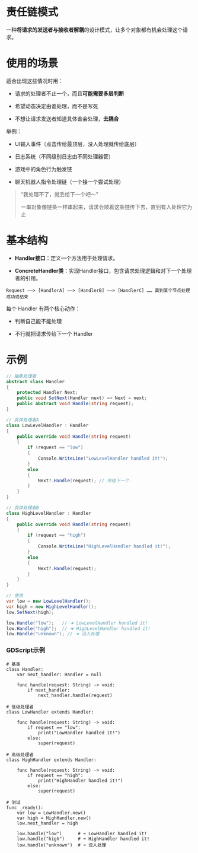 # 责任链模式

一种**将请求的发送者与接收者解耦**的设计模式，让多个对象都有机会处理这个请求。



# 使用的场景

适合出现这些情况时用：

* 请求的处理者不止一个，而且**可能需要多层判断**

* 希望动态决定由谁处理，而不是写死

* 不想让请求发送者知道具体谁会处理，**去耦合**

举例：

* UI输入事件（点击传给最顶层，没人处理就传给底层）

* 日志系统（不同级别日志由不同处理器管）

* 游戏中的角色行为触发链

* 聊天机器人指令处理链（一个接一个尝试处理）

> “我处理不了，就丢给下一个吧～”
>
> 一串对象像链条一样串起来，请求会顺着这条链传下去，直到有人处理它为止



# 基本结构

* **Handler接口**：定义一个方法用于处理请求。

* **ConcreteHandler类**：实现Handler接口，包含请求处理逻辑和对下一个处理者的引用。

```plain&#x20;text
Request ——> [HandlerA] ——> [HandlerB] ——> [HandlerC] …… 直到某个节点处理成功或结束
```

每个 Handler 有两个核心动作：

* 判断自己能不能处理

* 不行就把请求传给下一个 Handler



# 示例

```csharp
// 抽象处理者
abstract class Handler 
{
    protected Handler Next;
    public void SetNext(Handler next) => Next = next;
    public abstract void Handle(string request);
}

// 具体处理者A
class LowLevelHandler : Handler 
{
    public override void Handle(string request) 
    {
        if (request == "low") 
        {
            Console.WriteLine("LowLevelHandler handled it!");
        } 
        else 
        {
            Next?.Handle(request); // 传给下一个
        }
    }
}

// 具体处理者B
class HighLevelHandler : Handler 
{
    public override void Handle(string request) 
    {
        if (request == "high") 
        {
            Console.WriteLine("HighLevelHandler handled it!");
        } 
        else 
        {
            Next?.Handle(request);
        }
    }
}

// 使用
var low = new LowLevelHandler();
var high = new HighLevelHandler();
low.SetNext(high);

low.Handle("low");   // ➜ LowLevelHandler handled it!
low.Handle("high");  // ➜ HighLevelHandler handled it!
low.Handle("unknown"); // ➜ 没人处理

```

### GDScript示例

```gdscript
# 基类
class Handler:
    var next_handler: Handler = null

    func handle(request: String) -> void:
        if next_handler:
            next_handler.handle(request)

# 低级处理者
class LowHandler extends Handler:

    func handle(request: String) -> void:
        if request == "low":
            print("LowHandler handled it!")
        else:
            super(request)

# 高级处理者
class HighHandler extends Handler:

    func handle(request: String) -> void:
        if request == "high":
            print("HighHandler handled it!")
        else:
            super(request)

# 测试
func _ready():
    var low = LowHandler.new()
    var high = HighHandler.new()
    low.next_handler = high

    low.handle("low")      # ➜ LowHandler handled it!
    low.handle("high")     # ➜ HighHandler handled it!
    low.handle("unknown")  # ➜ 没人处理
```


